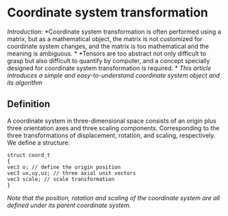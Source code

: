 # Coordinate system transformation

*Introduction:*
*Coordinate system transformation is often performed using a matrix, but as a mathematical object, the matrix is not customized for coordinate system changes, and the matrix is too mathematical and the meaning is ambiguous. *
*Tensors are too abstract not only difficult to grasp but also difficult to quantify by computer, and a concept specially designed for coordinate system transformation is required. *
*This article introduces a simple and easy-to-understand coordinate system object and its algorithm*
## Definition
A coordinate system in three-dimensional space consists of an origin plus three orientation axes and three scaling components. Corresponding to the three transformations of displacement, rotation, and scaling, respectively.
We define a structure:
````
struct coord_t
{
vec3 o; // define the origin position
vec3 ux,uy,uz; // three axial unit vectors
vec3 scale; // scale transformation
}
````
*Note that the position, rotation and scaling of the coordinate system are all defined under its parent coordinate system.*
